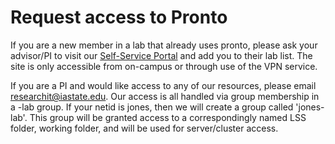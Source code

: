 # Request access to Pronto

If you are a new member in a lab that already uses pronto, please ask your advisor/PI to visit our [Self-Service Portal](https://diy.las.iastate.edu/) and add you to their lab list. The site is only accessible from on-campus or through use of the VPN service.

If you are a PI and would like access to any of our resources, please email [researchit@iastate.edu](mailto:researchit@iastate.edu).  Our access is all handled via group membership in a -lab group.  If your netid is jones, then we will create a group called 'jones-lab'. This group will be granted access to a correspondingly named LSS folder, working folder, and will be used for server/cluster access.